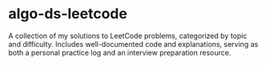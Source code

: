 # algo-ds-leetcode
A collection of my solutions to LeetCode problems, categorized by topic and difficulty. Includes well-documented code and explanations, serving as both a personal practice log and an interview preparation resource.

